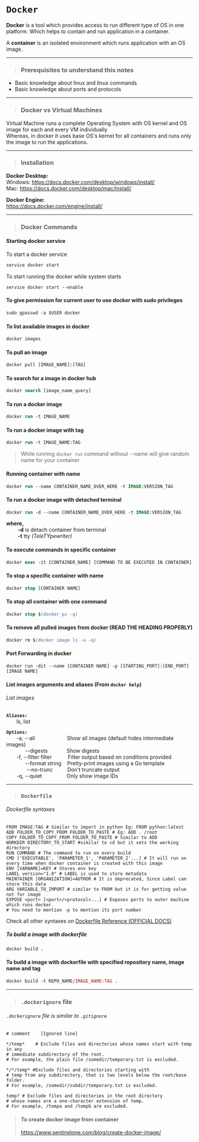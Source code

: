 # **`Docker`**
**Docker** is a tool which provides access to run different type of OS in one platform. Which helps to contain and run application in a container. 

A **container** is an isolated environment which runs application with an OS image.
<hr>

> ### Prerequisites to understand this notes

- Basic knowledge about linux and linux commands
- Basic knowledge about ports and protocols
<hr>

> ### Docker vs Virtual Machines
Virtual Machine runs a complete Operating System with OS kernel and OS image for each and every VM individually<br>
Whereas, in docker it uses base OS's kernel for all containers and runs only the image to run the applications.
<hr>

> ### Installation
**Docker Desktop:**<br>
 Windows: https://docs.docker.com/desktop/windows/install/<br>
 Mac: https://docs.docker.com/desktop/mac/install/

**Docker Engine:**<br>
 https://docs.docker.com/engine/install/

<hr>

> ### Docker Commands

#### Starting docker service
To start a docker service
```ps
service docker start
```

To start running the docker while system starts
```
service docker start --enable
```

#### To give permission for current user to use docker with sudo privileges
```ps
sudo gpasswd -a $USER docker
```

#### To list available images in docker

```ps
docker images
```

#### To pull an image

```ps
docker pull [IMAGE_NAME]:[TAG]
```

#### To search for a image in docker hub

```ps
docker search [image_name_query]
```

#### To run a docker image

```ps
docker run -t IMAGE_NAME
```

#### To run a docker image with tag

```ps
docker run -t IMAGE_NAME:TAG
```

> While running `docker run` command without --name will give random name for your container 

#### Running container with name

```ps
docker run --name CONTAINER_NAME_OVER_HERE -t IMAGE:VERSION_TAG
```

#### To run a docker image with detached terminal

```ps
docker run -d --name CONTAINER_NAME_OVER_HERE -t IMAGE:VERSION_TAG
```

**where,**<br>
&nbsp;&nbsp;&nbsp;&nbsp;&nbsp;&nbsp;&nbsp; **-d** is detach container from terminal<br>
&nbsp;&nbsp;&nbsp;&nbsp;&nbsp;&nbsp;&nbsp; **-t** tty *(TeleTYpewriter)*

#### To execute commands in specific container

```ps
docker exec -it [CONTAINER_NAME] [COMMAND TO BE EXECUTED IN CONTAINER]
```

#### To stop a specific container with name

```ps
docker stop [CONTAINER NAME]
```

#### To stop all container with one command

```ps
docker stop $(docker ps -q)
```

#### To remove all pulled images from docker (READ THE HEADING PROPERLY)
```ps
docker rm $(docker image ls -a -q)
```

#### Port Forwarding in docker
```
docker run -dit --name [CONTAINER NAME] -p [STARTING_PORT]:[END_PORT] [IMAGE NAME]
```
#### List images arguments and aliases (From `docker help`) 
###### List images

**`Aliases:`**<br>
&nbsp;&nbsp;&nbsp;&nbsp;&nbsp;&nbsp; ls, list

**`Options:`**<br>
&nbsp;&nbsp;&nbsp;&nbsp;&nbsp;&nbsp;  -a, --all&nbsp;&nbsp;&nbsp;&nbsp;&nbsp;&nbsp;&nbsp;&nbsp;&nbsp;&nbsp;&nbsp;&nbsp;&nbsp;&nbsp;&nbsp;&nbsp;&nbsp;&nbsp;&nbsp;&nbsp;&nbsp;&nbsp;Show all images (default hides intermediate images)<br>
&nbsp;&nbsp;&nbsp;&nbsp;&nbsp;&nbsp;&nbsp;&nbsp;&nbsp;&nbsp;&nbsp;&nbsp;      --digests         &nbsp;&nbsp;&nbsp;&nbsp;&nbsp;&nbsp;&nbsp;&nbsp;&nbsp;&nbsp;&nbsp;&nbsp;Show digests<br>
&nbsp;&nbsp;&nbsp;&nbsp;&nbsp;&nbsp;  -f, --filter filter&nbsp;&nbsp;&nbsp;&nbsp;&nbsp;&nbsp;&nbsp;&nbsp;&nbsp;&nbsp;&nbsp;Filter output based on conditions provided<br>
&nbsp;&nbsp;&nbsp;&nbsp;&nbsp;&nbsp;&nbsp;&nbsp;&nbsp;&nbsp;&nbsp;&nbsp;      --format string   &nbsp;&nbsp;&nbsp;Pretty-print images using a Go template<br>
&nbsp;&nbsp;&nbsp;&nbsp;&nbsp;&nbsp;&nbsp;&nbsp;&nbsp;&nbsp;&nbsp;&nbsp;&nbsp;      --no-trunc        &nbsp;&nbsp;&nbsp;&nbsp;&nbsp;&nbsp;&nbsp;&nbsp;&nbsp;Don't truncate output<br>
&nbsp;&nbsp;&nbsp;&nbsp;&nbsp;&nbsp;  -q, --quiet&nbsp;&nbsp;&nbsp;&nbsp;&nbsp;&nbsp;&nbsp;&nbsp;&nbsp;&nbsp;&nbsp;&nbsp;&nbsp;&nbsp;&nbsp;&nbsp;           Only show image IDs<br>
<hr>


> ### `Dockerfile`
###### Dockerfile syntaxes
```docker
FROM IMAGE:TAG # Similar to import in python Eg: FROM python:latest
ADD FOLDER_TO_COPY_FROM FOLDER_TO_PASTE # Eg: ADD . /root
COPY FOLDER_TO_COPY_FROM FOLDER_TO_PASTE # Similar to ADD 
WORKDIR DIRECTORY_TO_START #similar to cd but it sets the working directory
RUN COMMAND # The command to run on every build
CMD ['EXECUTABLE', 'PARAMETER_1', 'PARAMETER_2'...] # It will run on every time when docker container is created with this image 
ENV [VARNAME]=KEY # Stores env key 
LABEL version="1.0" # LABEL is used to store metadata
MAINTAINER [ORGANIZATION]=AUTHOR # It is deprecated, Since Label can store this data
ARG VARIABLE_TO_IMPORT # similar to FROM but it is for getting value not for image
EXPOSE <port> [<port>/<protocol>...] # Exposes ports to outer machine which runs docker.        
# You need to mention -p to mention its port number
```
Check all other syntaxes on [Dockerfile Reference (OFFICIAL DOCS)](https://docs.docker.com/engine/reference/builder/)

##### To build a image with dockerfile
```ps
docker build .
```

#### To build a image with dockerfile with specified repository name, image name and tag
```ps
docker build -t REPO_NAME/IMAGE_NAME:TAG .
```
<hr>

> ### `.dockerignore` file
###### `.dockerignore` file is similar to `.gitignore`
```docker
# comment    [Ignored line]

*/temp*    # Exclude files and directories whose names start with temp in any 
# immediate subdirectory of the root. 
# For example, the plain file /somedir/temporary.txt is excluded.

*/*/temp* #Exclude files and directories starting with
# temp from any subdirectory, that is two levels below the root/base folder.
# For example, /somedir/subdir/temporary.txt is excluded.

temp? # Exclude files and directories in the root directory
# whose names are a one-character extension of temp.
# For example, /tempa and /tempb are excluded.
```

> #### To create docker image from container
> https://www.sentinelone.com/blog/create-docker-image/
